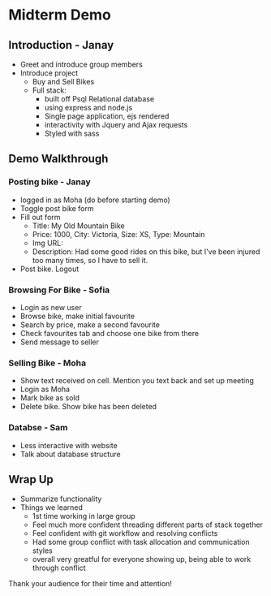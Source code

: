
# Midterm Demo

## Introduction - Janay

- Greet and introduce group members
- Introduce project
  - Buy and Sell Bikes
  - Full stack: 
    - built off Psql Relational database
    - using express and node.js
    - Single page application, ejs rendered
    - interactivity with Jquery and Ajax requests
    - Styled with sass


## Demo Walkthrough 

### **Posting bike** - Janay

- logged in as Moha (do before starting demo)
- Toggle post bike form
- Fill out form
  - Title: My Old Mountain Bike
  - Price: 1000, City: Victoria, Size: XS, Type: Mountain
  - Img URL:
  - Description: Had some good rides on this bike, but I've been injured too many times, so I have to sell it.
- Post bike. Logout 

### **Browsing For Bike** - Sofia

- Login as new user
- Browse bike, make initial favourite
- Search by price, make a second favourite
- Check favourites tab and choose one bike from there
- Send message to seller 

### **Selling Bike** - Moha

- Show text received on cell. Mention you text back and set up meeting
- Login as Moha
- Mark bike as sold
- Delete bike. Show bike has been deleted

### **Databse** - Sam

- Less interactive with website
- Talk about database structure

## Wrap Up

- Summarize functionality
- Things we learned
  - 1st time working in large group
  - Feel much more confident threading different parts of stack together
  - Feel confident with git workflow and resolving conflicts
  - Had some group conflict with task allocation and communication styles
  - overall very greatful for everyone showing up, being able to work through conflict



Thank your audience for their time and attention!
